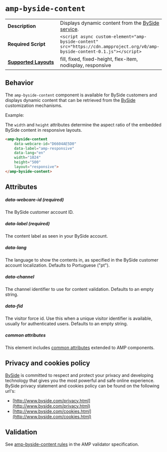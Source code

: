 <!--
Copyright 2018 The AMP HTML Authors. All Rights Reserved.

Licensed under the Apache License, Version 2.0 (the "License");
you may not use this file except in compliance with the License.
You may obtain a copy of the License at

      http://www.apache.org/licenses/LICENSE-2.0

Unless required by applicable law or agreed to in writing, software
distributed under the License is distributed on an "AS-IS" BASIS,
WITHOUT WARRANTIES OR CONDITIONS OF ANY KIND, either express or implied.
See the License for the specific language governing permissions and
limitations under the License.
-->

# <a name="`amp-byside-content`"></a> `amp-byside-content`

<table>
  <tr>
    <td width="40%"><strong>Description</strong></td>
    <td>Displays dynamic content from the <a href="http://www.byside.com/">BySide service</a>.</td>
  </tr>
  <tr>
    <td width="40%"><strong>Required Script</strong></td>
    <td><code>&lt;script async custom-element="amp-byside-content" src="https://cdn.ampproject.org/v0/amp-byside-content-0.1.js">&lt;/script></code></td>
  </tr>
  <tr>
    <td class="col-fourty"><strong><a href="https://www.ampproject.org/docs/guides/responsive/control_layout.html">Supported Layouts</a></strong></td>
    <td>fill, fixed, fixed-height, flex-item, nodisplay, responsive</td>
  </tr>
</table>

## Behavior

The `amp-byside-content` component is available for BySide customers and  
displays dynamic content that can be retrieved from the [BySide](http://www.byside.com/) customization mechanisms.

Example:


The `width` and `height` attributes determine the aspect ratio of the embedded BySide content in responsive layouts.

```html
<amp-byside-content
    data-webcare-id="D6604AE5D0"
    data-label="amp-responsive"
    data-lang="en"
    width="1024"
    height="500"
    layout="responsive">
</amp-byside-content>
```

## Attributes

##### data-webcare-id (required)

The BySide customer account ID.

##### data-label (required)

The content label as seen in your BySide account.

##### data-lang

The language to show the contents in, as specified in the BySide customer account localization. Defaults to Portuguese ("pt").

#####  data-channel

The channel identifier to use for content validation. Defaults to an empty string.

##### data-fid

The visitor force id. Use this when a unique visitor identifier is available, usually for authenticated users. Defaults to an empty string.

##### common attributes

This element includes [common attributes](https://www.ampproject.org/docs/reference/common_attributes) extended to AMP components.

## Privacy and cookies policy

[BySide](http://www.byside.com) is committed to respect and protect your privacy and developing technology that gives you the most powerful and safe online experience. BySide privacy statement and cookies policy can be found on the following url's:

* [http://www.byside.com/privacy.html](http://www.byside.com/privacy.html)
* [http://www.byside.com/cookies.html](http://www.byside.com/cookies.html)

## Validation
See [amp-byside-content rules](https://github.com/ampproject/amphtml/blob/master/extensions/amp-byside-content/validator-amp-byside-content.protoascii) in the AMP validator specification.
